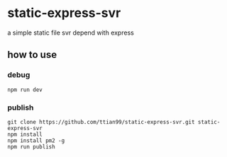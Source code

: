 # static-express-svr
a simple static file svr depend with express


## how to use 

### debug
```
npm run dev
```

### publish
```
git clone https://github.com/ttian99/static-express-svr.git static-express-svr
npm install
npm install pm2 -g
npm run publish
```